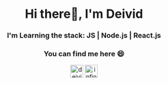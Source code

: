 <h1 align="center">Hi there👋, I'm Deivid</h1>
<h3 align="center"> I'm Learning the stack: JS | Node.js | React.js </h3>

<h3 align="center"> You can find me here 😄</h3>





<p align="center">
   <a target="_blank" href="mailto:deividalmeida365@gmail.com?subject=Questions"><img align="center" src="https://cdn.jsdelivr.net/npm/simple-icons@3.0.1/icons/gmail.svg" alt="deividAlmeida" height="30" width="30" /></a>
  <a href="https://www.youtube.com/channel/UCve39Q8xXu8uwrLekrQmWcA?view_as=subscriber" target="blank"><img align="center" src="https://cdn.jsdelivr.net/npm/simple-icons@3.0.1/icons/youtube.svg" alt="infinitegeek" height="30" width="30" /></a>

</p>



